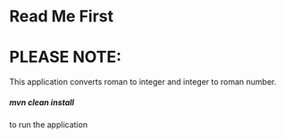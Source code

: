 # Read Me First
# PLEASE NOTE:
This application converts roman to integer and integer to roman number.

##### mvn clean install
 to run the application
